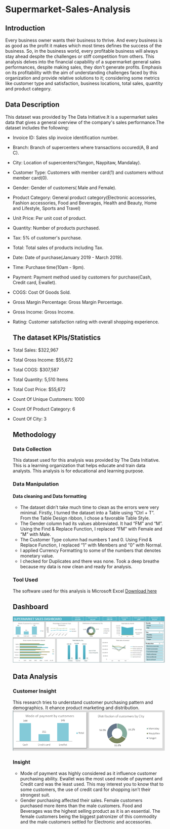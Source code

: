 # Supermarket-Sales-Analysis

## Introduction
Every business owner wants their business to thrive. And every business is as good as the profit it makes which most times defines the success of the business.  So, in the business world, every profitable business will always stay ahead despite the challenges or stiff competition from others. This analysis delves into the financial capability of a supermarket general sales performances, despite making sales, they don't generate profits. Emphasis on its profitability with the aim of understanding challenges faced by this organization and provide relative solutions to it; considering some metrics like customer type and satisfaction, business locations, total sales, quantity and product category.

## Data Description
This dataset was provided by The Data Initiative.It is a supermarket sales data that gives a general overview of the company's sales performance.The dataset includes the following:
- Invoice ID: Sales slip invoice identification number.
- Branch: Branch of supercenters where transactions occured(A, B and C).
- City: Location of supercenters(Yangon, Naypitaw, Mandalay).
- Customer Type: Customers with member card(1) and customers without member card(0).
- Gender: Gender of customers( Male and Female).
- Product Category: General product category(Electronic accessories, Fashion accessories, Food and Beverages, Health and Beauty, Home and 
  Lifestyle, Sports and Travel)
- Unit Price: Per unit cost of product.
- Quantity: Number of products purchased.
- Tax: 5% of customer's purchase.
- Total: Total sales of products including Tax.
- Date: Date of purchase(January 2019 - March 2019).
- Time: Purchase time(10am - 9pm).
- Payment: Payment method used by customers for purchase(Cash, Credit card, Ewallet).
- COGS: Cost Of Goods Sold.
- Gross Margin Percentage: Gross Margin Percentage.
- Gross Income: Gross Income.
- Rating: Customer satisfaction rating with overall shopping experience.

  ## The dataset KPIs/Statistics
- Total Sales: $322,967
- Total Gross Income: $55,672
- Total COGS: $307,587
- Total Quantity: 5,510 Items
- Total Cost Price: $55,672
- Count Of Unique Customers: 1000
- Count Of Product Category: 6
- Count Of City: 3

  ## Methodology
  
  ### Data Collection
  This dataset used for this analysis was provided by The Data Initiative. This is a learning organization that helps educate and train data 
  analysts. This analysis is for educational and learning purpose.

  ### Data Manipulation
  #### Data cleaning and Data formatting
   - The dataset didn’t take much time to clean as the errors were very minimal. Firstly, I turned the dataset into a Table using “Ctrl + T”. 
     From the Table Design ribbon, I chose a favorable Table Style.
   - The Gender column had its values abbreviated. It had “FM” and “M”. Using the Find & Replace Function, I replaced “FM” with Female and 
     “M” with Male.
   - The Customer Type column had numbers 1 and 0. Using Find & Replace Function, I replaced “1” with Members and “0” with Normal.
   - I applied Currency Formatting to some of the numbers that denotes monetary value.
   - I checked for Duplicates and there was none. Took a deep breathe because my data is now clean and ready for analysis.

  ### Tool Used
  The software used for this analysis is Microsoft Excel [Download here](https://www.microsoft.com/en-us/microsoft-365/excel)

  ## Dashboard
  ![](Dashboard.PNG)

  ## Data Analysis
  ### Customer Insight
  This research tries to understand customer purchasing pattern and demographics. It ehance product marketing and distribution.
  ![](doc1.PNG)
  ### Insight
  - Mode of payment was highly considered as it influence customer purchasing ability. Ewallet was the most used mode of payment and Credit card was the least used. This may interest 
    you to know that to some customers, the use of credit card for shopping isn’t their strongest suit.
  - Gender purchasing affected their sales. Female customers purchased more items than the male customers. Food and Beverages was the highest selling product as it is an essential. The 
    female customers being the biggest patronizer of this commodity and the male customers settled for Electronic and accessories.
       
  
    
  
    
     


